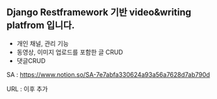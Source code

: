 ## Django Restframework 기반 video&writing platfrom 입니다.

- 개인 채널, 관리 기능
- 동영상, 이미지 업로드를 포함한 글 CRUD
- 댓글CRUD

SA : https://www.notion.so/SA-7e7abfa330624a93a56a7628d7ab790d

URL : 이후 추가

